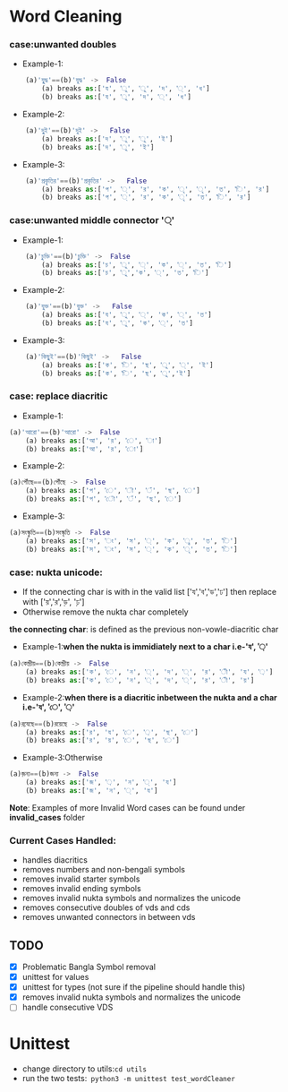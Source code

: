 # Word Cleaning 
### case:unwanted doubles  
* Example-1: 
```python
    (a)'যুুদ্ধ'==(b)'যুদ্ধ' ->  False 
        (a) breaks as:['য', 'ু', 'ু', 'দ', '্', 'ধ']
        (b) breaks as:['য', 'ু', 'দ', '্', 'ধ']
```
* Example-2:
```python 
    (a)'দুুই'==(b)'দুই' ->   False
        (a) breaks as:['দ', 'ু', 'ু', 'ই']
        (b) breaks as:['দ', 'ু', 'ই']
```
* Example-3:
```python
    (a)'প্রকৃৃতির'==(b)'প্রকৃতির' ->   False
        (a) breaks as:['প', '্', 'র', 'ক', 'ৃ', 'ৃ', 'ত', 'ি', 'র']
        (b) breaks as:['প', '্', 'র', 'ক', 'ৃ', 'ত', 'ি', 'র']
```

### case:unwanted middle connector '্'  
* Example-1: 
```python
    (a)'চু্ক্তি'==(b)'চুক্তি' ->  False 
        (a) breaks as:['চ', 'ু', '্', 'ক', '্', 'ত', 'ি']
        (b) breaks as:['চ', 'ু','ক', '্', 'ত', 'ি']
```
* Example-2:
```python
    (a)'যু্ক্ত'==(b)'যুক্ত' ->   False
        (a) breaks as:['য', 'ু', '্', 'ক', '্', 'ত']
        (b) breaks as:['য', 'ু', 'ক', '্', 'ত']
```
* Example-3:
```python
    (a)'কিছু্ই'==(b)'কিছুই' ->   False
        (a) breaks as:['ক', 'ি', 'ছ', 'ু', '্', 'ই']
        (b) breaks as:['ক', 'ি', 'ছ', 'ু','ই']
```
### case: replace  diacritic 
* Example-1: 
```python
(a)'আরো'==(b)'আরো' ->  False 
    (a) breaks as:['আ', 'র', 'ে', 'া']
    (b) breaks as:['আ', 'র', 'ো']
```
* Example-2:
```python
(a)পৌঁছে==(b)পৌঁছে ->  False
    (a) breaks as:['প', 'ে', 'ৗ', 'ঁ', 'ছ', 'ে']
    (b) breaks as:['প', 'ৌ', 'ঁ', 'ছ', 'ে']
```
* Example-3:
```python
(a)সংস্কৄতি==(b)সংস্কৃতি ->  False
    (a) breaks as:['স', 'ং', 'স', '্', 'ক', 'ৄ', 'ত', 'ি']
    (b) breaks as:['স', 'ং', 'স', '্', 'ক', 'ৃ', 'ত', 'ি']
```
### case: nukta unicode:
* If the connecting char is with in the valid list ['য','ব','ড','ঢ'] then replace with ['য়','র','ড়', 'ঢ়']
* Otherwise remove the nukta char completely

**the connecting char**: is defined as the previous non-vowle-diacritic char 
* Example-1:**when the nukta is immidiately next to a char i.e-'য', '়'**
```python
(a)কেন্দ্রীয়==(b)কেন্দ্রীয় ->  False
    (a) breaks as:['ক', 'ে', 'ন', '্', 'দ', '্', 'র', 'ী', 'য', '়']
    (b) breaks as:['ক', 'ে', 'ন', '্', 'দ', '্', 'র', 'ী', 'য়']
```
* Example-2:**when there is a diacritic inbetween the nukta and a char  i.e-'য', 'ে', '়'**
```python
(a)রযে়ছে==(b)রয়েছে ->  False
    (a) breaks as:['র', 'য', 'ে', '়', 'ছ', 'ে']
    (b) breaks as:['র', 'য়', 'ে', 'ছ', 'ে']
```
* Example-3:Otherwise 
```python
(a)জ়ন্য==(b)জন্য ->  False
    (a) breaks as:['জ', '়', 'ন', '্', 'য']
    (b) breaks as:['জ', 'ন', '্', 'য']
```
**Note**: Examples of more Invalid Word cases can be found under **invalid_cases** folder

### Current Cases Handled:
* handles diacritics
* removes numbers and non-bengali symbols
* removes invalid starter symbols
* removes invalid ending symbols
* removes invalid nukta symbols and normalizes the unicode
* removes consecutive doubles of vds and cds
* removes unwanted connectors in between vds

## TODO
- [x] Problematic Bangla Symbol removal
- [x] unittest for values
- [x] unittest for types (not sure if the pipeline should handle this)
- [X] removes invalid nukta symbols and normalizes the unicode
- [ ] handle consecutive VDS 

# Unittest
* change directory to utils:```cd utils```
* run the two tests:``` python3 -m unittest test_wordCleaner```



